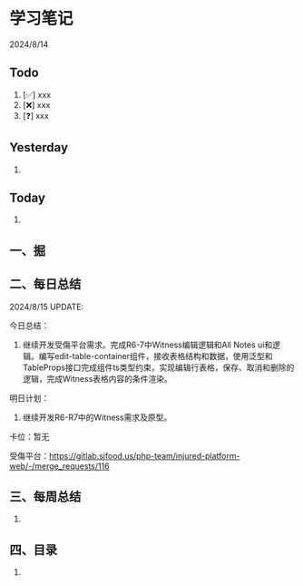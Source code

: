 # 学习笔记

2024/8/14



## Todo

1. [✅] xxx
2. [❌] xxx
3. [❓] xxx



## Yesterday

1. 




## Today

1. 



## 一、掘





## 二、每日总结

2024/8/15 UPDATE: 

今日总结：

1. 继续开发受傷平台需求。完成R6-7中Witness编辑逻辑和All Notes ui和逻辑。编写edit-table-container组件，接收表格结构和数据，使用泛型和TableProps接口完成组件ts类型约束，实现编辑行表格，保存、取消和删除的逻辑，完成Witness表格内容的条件渲染。



明日计划：

1. 继续开发R6-R7中的Witness需求及原型。



卡位：暂无

受傷平台：https://gitlab.sjfood.us/php-team/injured-platform-web/-/merge_requests/116

## 三、每周总结

1. 




## 四、目录

1. 
